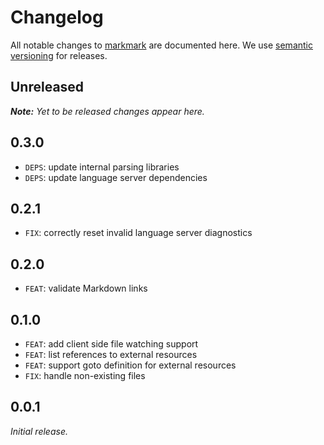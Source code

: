 # Changelog

All notable changes to [markmark](https://github.com/nikku/markmark) are documented here. We use [semantic versioning](http://semver.org/) for releases.

## Unreleased

___Note:__ Yet to be released changes appear here._

## 0.3.0

* `DEPS`: update internal parsing libraries
* `DEPS`: update language server dependencies

## 0.2.1

* `FIX`: correctly reset invalid language server diagnostics

## 0.2.0

* `FEAT`: validate Markdown links

## 0.1.0

* `FEAT`: add client side file watching support
* `FEAT`: list references to external resources
* `FEAT`: support goto definition for external resources
* `FIX`: handle non-existing files

## 0.0.1

_Initial release._
